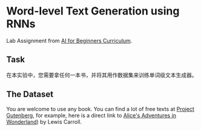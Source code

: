 # Word-level Text Generation using RNNs

Lab Assignment from [AI for Beginners Curriculum](https://github.com/microsoft/ai-for-beginners).

## Task

<!-- In this lab, you need to take any book, and use it as a dataset to train word-level text generator. -->
在本实验中，您需要拿任何一本书，并将其用作数据集来训练单词级文本生成器。

## The Dataset

You are welcome to use any book. You can find a lot of free texts at [Project Gutenberg](https://www.gutenberg.org/), for example, here is a direct link to [Alice's Adventures in Wonderland](https://www.gutenberg.org/files/11/11-0.txt)) by Lewis Carroll.


